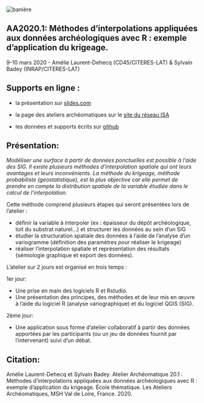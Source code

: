 ![banière](images/banière2020.png)

## AA2020.1: Méthodes d’interpolations appliquées aux données archéologiques avec R : exemple d’application du krigeage.

9-10 mars 2020 - Amélie Laurent-Dehecq (CD45/CITERES-LAT) &amp; Sylvain Badey (INRAP/CITERES-LAT)

## Supports en ligne :

*  la présentation sur [slides.com](https://slides.com/archeomatic/aa20_krigeage)

*  la page des ateliers archéomatiques sur le [site du réseau ISA](http://isa.univ-tours.fr/spip.php?article386)

* les données et  supports écrits sur [github](https://github.com/archeomatic/AA2020.1)

## Présentation:

*Modéliser une surface à partir de données  ponctuelles est possible à l’aide des SIG. Il existe plusieurs méthodes  d’interpolation spatiale qui ont leurs avantages et leurs inconvénients. La méthode du krigeage, méthode probabiliste (géostatistique), est la  plus objective car elle permet de prendre en compte la distribution  spatiale de la variable étudiée dans le calcul de l’interpolation.*

Cette méthode comprend plusieurs étapes qui seront présentées lors de l’atelier :

-  définir la variable à interpoler (ex : épaisseur  du dépôt archéologique, toit du substrat naturel…) et structurer les  données au sein d’un SIG
-  étudier la structuration spatiale des  données à l’aide de l’analyse d’un variogramme (définition des  paramètres pour réaliser le krigeage)
-  réaliser l’interpolation spatiale et représentation des résultats (sémiologie graphique et export des données).

L’atelier sur 2 jours est organisé en trois temps :

1er jour:

-  Une prise en main des logiciels R et Rstudio.
-  Une présentation des principes, des méthodes et de leur mis en œuvre à  l’aide du logiciel R (analyse variographique) et du logiciel QGIS (SIG).

2ème jour:

-  Une application sous forme d’atelier collaboratif à partir des données  apportées par les participants (ou un jeu de données fournit par  l’intervenant) suivi d’un débat.

## Citation:

Amélie Laurent-Dehecq et Sylvain Badey. Atelier Archéomatique 20.1 : Méthodes d’interpolations appliquées aux données archéologiques avec R : exemple d’application du krigeage. École thématique. Les Ateliers Archéomatiques, MSH Val de Loire, France. 2020.